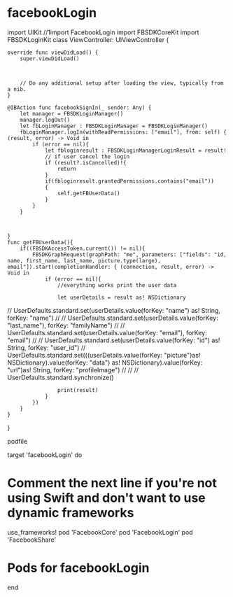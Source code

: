 # facebookLogin

import UIKit
//1import FacebookLogin
import FBSDKCoreKit
import FBSDKLoginKit
class ViewController: UIViewController {

    override func viewDidLoad() {
        super.viewDidLoad()
        
        
        
        // Do any additional setup after loading the view, typically from a nib.
    }

    @IBAction func facebookSignIn(_ sender: Any) {
        let manager = FBSDKLoginManager()
        manager.logOut()
        let fbLoginManager : FBSDKLoginManager = FBSDKLoginManager()
        fbLoginManager.logIn(withReadPermissions: ["email"], from: self) { (result, error) -> Void in
            if (error == nil){
                let fbloginresult : FBSDKLoginManagerLoginResult = result!
                // if user cancel the login
                if (result?.isCancelled)!{
                    return
                }
                if(fbloginresult.grantedPermissions.contains("email"))
                {
                    self.getFBUserData()
                }
            }
        }
        
        
        
    }
    func getFBUserData(){
        if((FBSDKAccessToken.current()) != nil){
            FBSDKGraphRequest(graphPath: "me", parameters: ["fields": "id, name, first_name, last_name, picture.type(large), email"]).start(completionHandler: { (connection, result, error) -> Void in
                if (error == nil){
                    //everything works print the user data
                    
                    let userDetails = result as! NSDictionary
                    
                    
                    
                    
//                    UserDefaults.standard.set(userDetails.value(forKey: "name") as! String, forKey: "name")
//
//                    UserDefaults.standard.set(userDetails.value(forKey: "last_name"), forKey: "familyName")
//
//                    UserDefaults.standard.set(userDetails.value(forKey: "email"), forKey: "email")
//
//                    UserDefaults.standard.set(userDetails.value(forKey: "id") as! String, forKey: "user_id")
//                    UserDefaults.standard.set(((userDetails.value(forKey: "picture")as! NSDictionary).value(forKey: "data") as! NSDictionary).value(forKey: "url")as! String, forKey: "profileImage")
//
//
//                    UserDefaults.standard.synchronize()
                    
                    
                    print(result)
                }
            })
        }
    }
}

podfile


target 'facebookLogin' do
  # Comment the next line if you're not using Swift and don't want to use dynamic frameworks
  use_frameworks!
pod 'FacebookCore'
pod 'FacebookLogin'
pod 'FacebookShare'

  # Pods for facebookLogin

end
